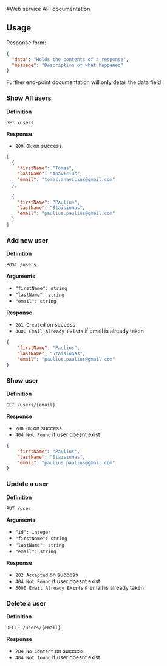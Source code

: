 #Web service API documentation

## Usage

Response form:

```json
{
  "data": "Holds the contents of a response",
  "message": "Description of what happened"
}
```

Further end-point documentation will only detail the data field

### Show All users

**Definition**

`GET /users`

**Response**

- `200 Ok` on success

```json
[
  {
    "firstName": "Tomas",
    "lastName": "Anavicius",
    "email": "tomas.anavicius@gmail.com"
  },
  
  {
    "firstName": "Paulius",
    "lastName": "Staisiunas",
    "email": "paulius.paulius@gmail.com"
  }
]
```

### Add new user

**Definition**

`POST /users`

**Arguments**

- `"firstName": string`
- `"lastName": string`
- `"email": string`

**Response**

- `201 Created` on success
- `3000 Email Already Exists` if email is already taken 

```json
{
    "firstName": "Paulius",
    "lastName": "Staisiunas",
    "email": "paulius.paulius@gmail.com"
}
```

### Show user

**Definition**

`GET /users/{email}`

**Response**

- `200 Ok` on success
- `404 Not Found` if user doesnt exist

```json
{
    "firstName": "Paulius",
    "lastName": "Staisiunas",
    "email": "paulius.paulius@gmail.com"
}
```

### Update a user

**Definition**

`PUT /user`

**Arguments**

- `"id": integer`
- `"firstName": string`
- `"lastName": string`
- `"email": string`

**Response**

- `202 Accepted` on success
- `404 Not Found` if user doesnt exist
- `3000 Email Already Exists` if email is already taken 

### Delete a user

**Definition**

`DELTE /users/{email}`

**Response**

- `204 No Content` on success
- `404 Not found` if user doesnt exist